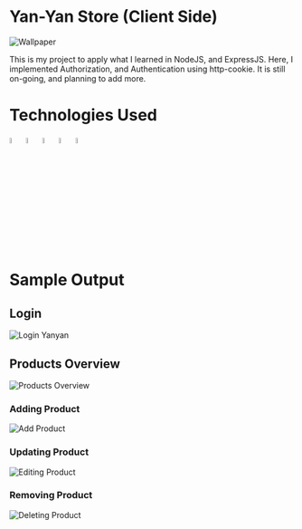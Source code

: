 # Yan-Yan Store (Client Side)

![Wallpaper](https://github.com/adriandotdev/yanyan-store/assets/63532775/f7d3d54c-d61d-4049-8263-ce00bfe9d50b)

This is my project to apply what I learned in NodeJS, and ExpressJS. Here, I implemented Authorization, and Authentication using http-cookie. It is still on-going, and planning to add more.

# Technologies Used

<span>
<img src="https://cdn.jsdelivr.net/gh/devicons/devicon/icons/mongodb/mongodb-original.svg" width="5%"/>
</span>

<span>
<img src="https://cdn.jsdelivr.net/gh/devicons/devicon/icons/express/express-original.svg" width="5%"/>
</span>    

<span>
  <img src="https://cdn.jsdelivr.net/gh/devicons/devicon/icons/react/react-original.svg" width="5%"/>
</span>

<span>
  <img src="https://cdn.jsdelivr.net/gh/devicons/devicon/icons/nodejs/nodejs-original.svg" width="5%"/>
</span>

<span>
  <img src="https://cdn.jsdelivr.net/gh/devicons/devicon/icons/bootstrap/bootstrap-original.svg" width="5%"/>
</span>

# Sample Output

## Login

![Login Yanyan](https://github.com/adriandotdev/yanyan-store/assets/63532775/33d1b38e-26f3-4b3d-9c58-3658435b681b)

## Products Overview

![Products Overview](https://github.com/adriandotdev/yanyan-store/assets/63532775/61d36f4b-df7f-416c-892c-7080a8ddaf0b)

### Adding Product

![Add Product](https://github.com/adriandotdev/yanyan-store/assets/63532775/fdbcc10e-76af-444a-8ab5-60a28bb23ce8)

### Updating Product

![Editing Product](https://github.com/adriandotdev/yanyan-store/assets/63532775/1291fa2e-c9db-408a-97cf-8654cee5d125)

### Removing Product

![Deleting Product](https://github.com/adriandotdev/yanyan-store/assets/63532775/bfaff868-9b7f-4646-8d9e-dc8812e54bba)



